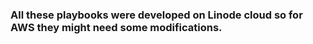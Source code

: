 ### All these playbooks were developed on Linode cloud so for AWS they might need some modifications. 
